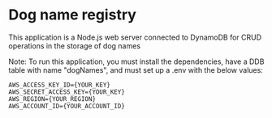# Dog name registry

This application is a Node.js web server connected to DynamoDB for CRUD operations in the storage of dog names

Note: To run this application, you must install the dependencies, have a DDB table with name "dogNames", and must set up a .env with the below values:

```
AWS_ACCESS_KEY_ID={YOUR_KEY}
AWS_SECRET_ACCESS_KEY={YOUR_KEY}
AWS_REGION={YOUR_REGION}
AWS_ACCOUNT_ID={YOUR_ACCOUNT_ID}
```
